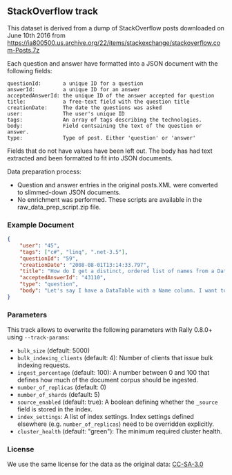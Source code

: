 ## StackOverflow track

This dataset is derived from a dump of StackOverflow posts downloaded on June 10th 2016 from
https://ia800500.us.archive.org/22/items/stackexchange/stackoverflow.com-Posts.7z

Each question and answer have formatted into a JSON document with the following fields:
    
	questionId:	      a unique ID for a question
	answerId:         a unique ID for an answer
	acceptedAnswerId: the unique ID of the answer accepted for question
	title:	          a free-text field with the question title
	creationDate:	  The date the questions was asked 
	user:	          The user's unique ID
	tags:	          An array of tags describing the technologies.
    body:             Field contsaining the text of the question or answer.
    type:             Type of post. Either 'question' or 'answer'
	
Fields that do not have values have been left out. The body has had text extracted and been 
formatted to fit into JSON documents.

Data preparation process:
* Question and answer entries in the original posts.XML were converted to slimmed-down JSON 
  documents.
* No enrichment was performed.
These scripts are available in the raw_data_prep_script.zip file.

### Example Document

```json
{
	"user": "45",
	"tags": ["c#", "linq", ".net-3.5"],
	"questionId": "59",
	"creationDate": "2008-08-01T13:14:33.797",
	"title": "How do I get a distinct, ordered list of names from a DataTable using LINQ?",
	"acceptedAnswerId": "43110",
	"type": "question",
	"body": "Let's say I have a DataTable with a Name column. I want to have a collection of the unique names ordered alphabetically. The following query ignores the order by clause. var names = (from DataRow dr in dataTable.Rows orderby (string)dr[\"Name\"] select (string)dr[\"Name\"]).Distinct(); Why does the orderby not get enforced? "
}
```

### Parameters

This track allows to overwrite the following parameters with Rally 0.8.0+ using `--track-params`:

* `bulk_size` (default: 5000)
* `bulk_indexing_clients` (default: 4): Number of clients that issue bulk indexing requests.
* `ingest_percentage` (default: 100): A number between 0 and 100 that defines how much of the document corpus should be ingested.
* `number_of_replicas` (default: 0)
* `number_of_shards` (default: 5)
* `source_enabled` (default: true): A boolean defining whether the `_source` field is stored in the index.
* `index_settings`: A list of index settings. Index settings defined elsewhere (e.g. `number_of_replicas`) need to be overridden explicitly.
* `cluster_health` (default: "green"): The minimum required cluster health.

### License

We use the same license for the data as the original data: [CC-SA-3.0](http://creativecommons.org/licenses/by-sa/3.0/)
